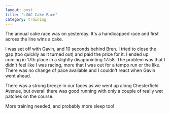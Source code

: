```yaml
---
layout: post
title: "LVAC Cake Race"
category: training
---
```

The annual cake race was on yesterday. 
It's a handicapped race and first across the line wins a cake.

I was set off with Gavin, and 10 seconds behind Bren.
I tried to close the gap (too quickly as it turned out) and paid the price for it.
I ended up coming in 17th place in a slightly disappointing 17:58.
The problem was that I didn't feel like I was racing, more that I was out for a tempo run or the like.
There was no change of pace available and I couldn't react when Gavin went ahead.

There was a strong breeze in our faces as we went up along Chesterfield Avenue, but overall there was good running with only a couple of really wet patches on the course.

More training needed, and probably more sleep too!
